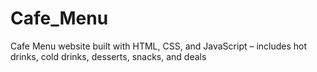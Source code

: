 # Cafe_Menu
Cafe Menu website built with HTML, CSS, and JavaScript – includes hot drinks, cold drinks, desserts, snacks, and deals
